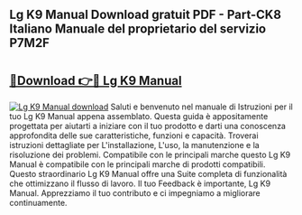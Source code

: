 ## Lg K9 Manual Download gratuit PDF - Part-CK8 Italiano Manuale del proprietario del servizio P7M2F

# <h2><a href="http://dffbhf5.blite.top/?on=Lg+K9+Manual">🔗Download 👉🔴 Lg K9 Manual</a></h2>

[![Lg K9 Manual download](https://i.imgur.com/lujVjoI.png)](http://dffbhf5.blite.top/?on=Lg+K9+Manual)
Saluti e benvenuto nel manuale di Istruzioni per il tuo Lg K9 Manual appena assemblato. Questa guida è appositamente progettata per aiutarti a iniziare con il tuo prodotto e darti una conoscenza approfondita delle sue caratteristiche, funzioni e capacità. Troverai istruzioni dettagliate per L'installazione, L'uso, la manutenzione e la risoluzione dei problemi. Compatibile con le principali marche questo Lg K9 Manual è compatibile con le principali marche di prodotti compatibili. Questo straordinario Lg K9 Manual offre una Suite completa di funzionalità che ottimizzano il flusso di lavoro. Il tuo Feedback è importante, Lg K9 Manual. Apprezziamo il tuo contributo e ci impegniamo a migliorare continuamente.
